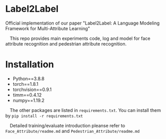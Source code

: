# Label2Label

Official implementation of our paper "Label2Label: A Language Modeling Framework for Multi-Attribute Learning"

&emsp;This repo provides main experiments code, log and model for face attribute recognition and pedestrian attribute recognition.

# Installation

* Python==3.8.8
* torch==1.8.1
* torchvision==0.9.1
* timm==0.4.12
* numpy==1.19.2

&emsp;The other packages are listed in `requirements.txt`. You can install them by `pip install -r requirements.txt`

&emsp;Detailed training/evaluate introduction pleanse refer to `Face_Attribute/readme.md` and `Pedestrian_Attribute/readme.md`